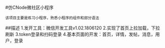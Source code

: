 #仿CNode微社区小程序

    该项目主要是练习小程序，熟悉小程序的组件和部分语法

##描述
 1.发开工具：微信开发工具v1.02.1806120
 2.实现了首页上拉加载，下拉刷新
 3.token登录和扫码登录
 4.基本页面的开发：首页，详情，发帖，消息，用户，登录